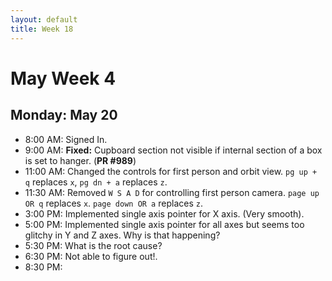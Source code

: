 ```yaml
---
layout: default
title: Week 18
---
```


# **May Week 4**
## **Monday: May 20**
- 8:00  AM: Signed In.
- 9:00  AM: **Fixed:** Cupboard section not visible if internal section of a box is set to hanger. (**PR #989**)
- 11:00 AM: Changed the controls for first person and orbit view. `pg up + q` replaces `x`, `pg dn + a` replaces `z`.
- 11:30 AM: Removed `W S A D` for controlling first person camera. `page up OR q` replaces `x`. `page down OR a` replaces `z`. 
- 3:00  PM: Implemented single axis pointer for X axis.  (Very smooth).
- 5:00  PM: Implemented single axis pointer for all axes but seems too glitchy in Y and Z axes. Why is that happening?
- 5:30  PM: What is the root cause?
- 6:30  PM: Not able to figure out!.
- 8:30  PM: 
